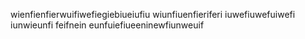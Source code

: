 wienfienfierwuifiwefiegiebiueiufiu wiunfiuenfieriferi iuwefiuwefuiwefi iunwieunfi feifnein eunfuiefiueeninewfiunweuif
